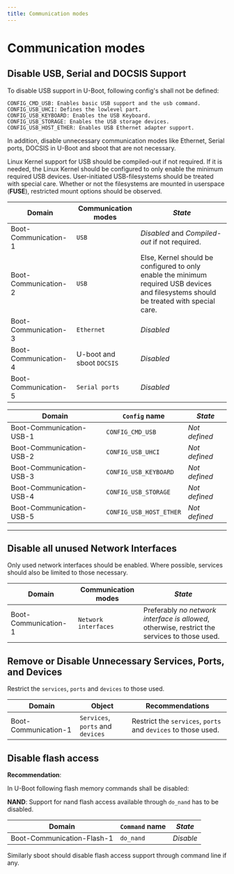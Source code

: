 ```yaml
---
title: Communication modes
---
```


# Communication modes

## Disable USB, Serial and DOCSIS Support

To disable USB support in U-Boot, following config's shall not be defined:

```
CONFIG_CMD_USB: Enables basic USB support and the usb command.
CONFIG_USB_UHCI: Defines the lowlevel part.
CONFIG_USB_KEYBOARD: Enables the USB Keyboard.
CONFIG_USB_STORAGE: Enables the USB storage devices.
CONFIG_USB_HOST_ETHER: Enables USB Ethernet adapter support.
```

In addition, disable unnecessary communication modes like Ethernet, Serial
ports, DOCSIS in U-Boot and sboot that are not necessary.

Linux Kernel support for USB should be compiled-out if not required. If it is
needed, the Linux Kernel should be configured to only enable the minimum
required USB devices. User-initiated USB-filesystems should be treated with
special care. Whether or not the filesystems are mounted in userspace
(**FUSE**), restricted mount options should be observed.

<!-- section-config -->

Domain               | Communication modes       | _State_
-------------------- | ------------------------- | --------------------------------------------------------------------------------------------------------------------------------------
Boot-Communication-1 | `USB`                     | _Disabled_ and _Compiled-out_ if not required.
Boot-Communication-2 | `USB`                     | Else, Kernel should be configured to only enable the minimum required USB devices and filesystems should be treated with special care.
Boot-Communication-3 | `Ethernet`                | _Disabled_
Boot-Communication-4 | U-boot and sboot `DOCSIS` | _Disabled_
Boot-Communication-5 | `Serial ports`            | _Disabled_

<!-- end-section-config --> <!-- section-config -->

Domain                   | `Config` name           | _State_
------------------------ | ----------------------- | -------------
Boot-Communication-USB-1 | `CONFIG_CMD_USB`        | _Not defined_
Boot-Communication-USB-2 | `CONFIG_USB_UHCI`       | _Not defined_
Boot-Communication-USB-3 | `CONFIG_USB_KEYBOARD`   | _Not defined_
Boot-Communication-USB-4 | `CONFIG_USB_STORAGE`    | _Not defined_
Boot-Communication-USB-5 | `CONFIG_USB_HOST_ETHER` | _Not defined_

<!-- end-section-config -->

--------------------------------------------------------------------------------

## Disable all unused Network Interfaces

Only used network interfaces should be enabled. Where possible, services should
also be limited to those necessary.

<!-- section-config -->

Domain               | Communication modes  | _State_
-------------------- | -------------------- | ---------------------------------------------------------------------------------------------
Boot-Communication-1 | `Network interfaces` | Preferably _no network interface is allowed_, otherwise, restrict the services to those used.

<!-- end-section-config -->

## Remove or Disable Unnecessary Services, Ports, and Devices

Restrict the `services`, `ports` and `devices` to those used.

<!-- section-config -->

Domain               | Object                            | Recommendations
-------------------- | --------------------------------- | -------------------------------------------------------------
Boot-Communication-1 | `Services`, `ports` and `devices` | Restrict the `services`, `ports` and `devices` to those used.

<!-- end-section-config -->

## Disable flash access

**Recommendation**:

In U-Boot following flash memory commands shall be disabled:

**NAND**: Support for nand flash access available through `do_nand` has to be
disabled.

<!-- section-config -->

Domain                     | `Command` name | _State_
-------------------------- | -------------- | ---------
Boot-Communication-Flash-1 | `do_nand`      | _Disable_

<!-- end-section-config -->

Similarly sboot should disable flash access support through command line if any.
